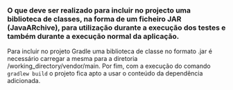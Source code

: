 ### O que deve ser realizado para incluir no projecto uma biblioteca de classes, na forma de um ficheiro JAR (JavaARchive), para utilização durante a execução dos testes e também durante a execução normal da aplicação.
Para incluir no projeto Gradle uma biblioteca de classe no formato .jar é necessário carregar a mesma para a diretoria /working_directory/vendor/main.
Por fim, com a execução do comando `gradlew build` o projeto fica apto a usar o conteúdo da dependência adicionada.